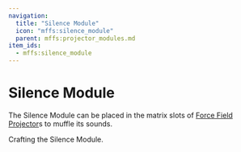 ```yaml
---
navigation:
  title: "Silence Module"
  icon: "mffs:silence_module"
  parent: mffs:projector_modules.md
item_ids:
  - mffs:silence_module
---
```


# Silence Module

<ItemImage id="mffs:silence_module" />

The <Color id="dark_purple">Silence Module</Color> can be placed in the matrix slots of [Force Field Projector](../projector.md)s to muffle its sounds.

Crafting the <Color id="dark_purple">Silence Module</Color>.

<Recipe id="mffs:silence_module" />

